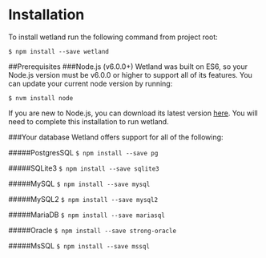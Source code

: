 # Installation
 To install wetland run the following command from project root:

`$ npm install --save wetland`

##Prerequisites
###Node.js (v6.0.0+)
 Wetland was built on ES6, so your Node.js version must be v6.0.0 or higher to support all of its features. 
 You can update your current node version by running:

`$ nvm install node`

If you are new to Node.js, you can download its latest version [here](https://nodejs.org/en/download/current/). You will need to complete this installation to run wetland.

###Your database
 Wetland offers support for all of the following:
 
 #####PostgresSQL
 `$ npm install --save pg`

 #####SQLite3
`$ npm install --save sqlite3`

 #####MySQL
 `$ npm install --save mysql`

 #####MySQL2
 `$ npm install --save mysql2`

 #####MariaDB
 `$ npm install --save mariasql`

 #####Oracle
 `$ npm install --save strong-oracle`

 #####MsSQL
 `$ npm install --save mssql`

